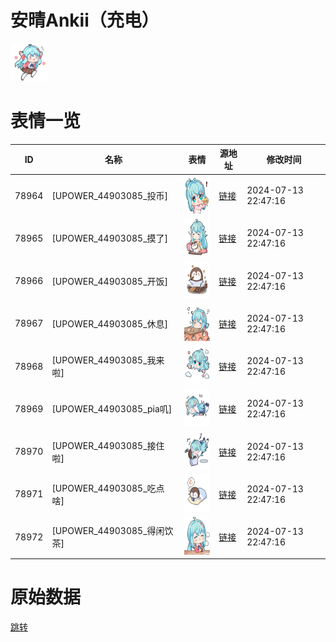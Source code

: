 # 安晴Ankii（充电）

<img src="./cover.png" height="60" alt="cover" />

# 表情一览

|ID|名称|表情|源地址|修改时间|
|----|----|----|----|----|
|78964|[UPOWER_44903085_投币]|<img src="./pic/078964_%5BUPOWER_44903085_投币%5D.png" height="60" alt="投币"/>|[链接](https://i0.hdslb.com/bfs/garb/c671596209f30d9dde6263683c40aeaa6f744c1f.png)|2024-07-13 22:47:16|
|78965|[UPOWER_44903085_摸了]|<img src="./pic/078965_%5BUPOWER_44903085_摸了%5D.png" height="60" alt="摸了"/>|[链接](https://i0.hdslb.com/bfs/garb/cd492b3c119d67396db32877fa1961367c9f8db4.png)|2024-07-13 22:47:16|
|78966|[UPOWER_44903085_开饭]|<img src="./pic/078966_%5BUPOWER_44903085_开饭%5D.png" height="60" alt="开饭"/>|[链接](https://i0.hdslb.com/bfs/garb/6a7925a2c21e023d0026dd54f50bf29042cb22d3.png)|2024-07-13 22:47:16|
|78967|[UPOWER_44903085_休息]|<img src="./pic/078967_%5BUPOWER_44903085_休息%5D.png" height="60" alt="休息"/>|[链接](https://i0.hdslb.com/bfs/garb/849cbd30e5d8cbfe6f3284431a1255573ecfc4aa.png)|2024-07-13 22:47:16|
|78968|[UPOWER_44903085_我来啦]|<img src="./pic/078968_%5BUPOWER_44903085_我来啦%5D.png" height="60" alt="我来啦"/>|[链接](https://i0.hdslb.com/bfs/garb/edb2cee5afa2b7370942dfb6d10901dd284a5624.png)|2024-07-13 22:47:16|
|78969|[UPOWER_44903085_pia叽]|<img src="./pic/078969_%5BUPOWER_44903085_pia叽%5D.png" height="60" alt="pia叽"/>|[链接](https://i0.hdslb.com/bfs/garb/1213c97d70c5e05cd1510e1807250373c4530fc6.png)|2024-07-13 22:47:16|
|78970|[UPOWER_44903085_接住啦]|<img src="./pic/078970_%5BUPOWER_44903085_接住啦%5D.png" height="60" alt="接住啦"/>|[链接](https://i0.hdslb.com/bfs/garb/4b7c33019ab80b968559ace2965125bfa8e9dd5c.png)|2024-07-13 22:47:16|
|78971|[UPOWER_44903085_吃点啥]|<img src="./pic/078971_%5BUPOWER_44903085_吃点啥%5D.png" height="60" alt="吃点啥"/>|[链接](https://i0.hdslb.com/bfs/garb/3546885ed2bb1af96cad5201d7ef62a2b5202263.png)|2024-07-13 22:47:16|
|78972|[UPOWER_44903085_得闲饮茶]|<img src="./pic/078972_%5BUPOWER_44903085_得闲饮茶%5D.png" height="60" alt="得闲饮茶"/>|[链接](https://i0.hdslb.com/bfs/garb/da61e26ce95932f2cc6529846db3b3a09a8335f7.png)|2024-07-13 22:47:16|

# 原始数据

[跳转](./raw.json)


